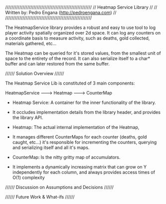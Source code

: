 ///////////////////////////////////////////////////////
//             Heatmap Service Library               //
// Written by: Pedro Engana (http://pedroengana.com) //
///////////////////////////////////////////////////////

The HeatmapService library provides a robust and easy to use tool to log player activity spatially organized over 2d space.
It can log any counters on a coordinate basis to measure activity, such as deaths, gold collected, materials gathered, etc...

The Heatmap can be queried for it's stored values, from the smallest unit of space to the entirety of the record.
It can also serialize itself to a char* buffer and can later restored from the same buffer.

////// Solution Overview //////

The Heatmap Service Lib is constituted of 3 main components:

HeatmapService ---> Heatmap ---> CounterMap

- Heatmap Service: A container for the inner functionality of the library. 
- It occludes implementation details from the library header, and provides the library API.

- Heatmap: The actual internal implementation of the Heatmap, 
- It manages different CounterMaps for each counter (deaths, gold caught, etc...) it's responsible for incrementing the counters, querying and serializing itself and all it's maps.

- CounterMap: Is the nitty gritty map of accumulators. 
- It implements a dynamically increasing matrix that can grow on Y independently for each column, and always provides access times of O(1) complexity




////// Discussion on Assumptions and Decisions //////

////// Future Work & What-ifs //////

